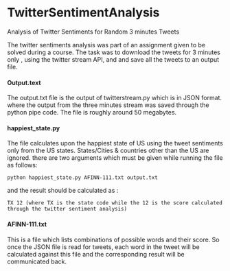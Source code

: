 # TwitterSentimentAnalysis
Analysis of Twitter Sentiments for Random 3 minutes Tweets


The twitter sentiments analysis was part of an assignment given to be solved during a course. 
The task was to download the tweets for 3 minutes only , using the twitter stream API, and and save all the tweets to an output file. 


#### Output.text

The output.txt file is the output of twitterstream.py which is in JSON format. where the output from the three minutes stream was saved through the python pipe code.
The file is roughly around 50 megabytes.


#### happiest_state.py

The file calculates upon the happiest state of US using the tweet sentiments only from the US states. States/Cities & countries other than the US are ignored. 
there are two arguments which must be given while running the file as follows:
```
python happiest_state.py AFINN-111.txt output.txt 
```
and the result should be calculated as :

```
TX 12 (where TX is the state code while the 12 is the score calculated through the twitter sentiment analysis)
```

#### AFINN-111.txt

This is a file which lists combinations of possible words and their score. 
So once the JSON file is read for tweets, each word in the tweet will be calculated against this file and the corresponding result will be communicated back.

